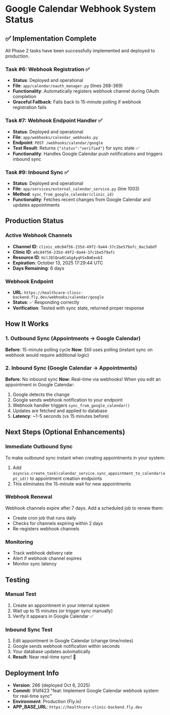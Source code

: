 # Google Calendar Webhook System Status

## ✅ Implementation Complete

All Phase 2 tasks have been successfully implemented and deployed to production.

### Task #6: Webhook Registration ✅
- **Status**: Deployed and operational
- **File**: `app/calendar/oauth_manager.py` (lines 268-369)
- **Functionality**: Automatically registers webhook channel during OAuth completion
- **Graceful Fallback**: Falls back to 15-minute polling if webhook registration fails

### Task #7: Webhook Endpoint Handler ✅
- **Status**: Deployed and operational
- **File**: `app/webhooks/calendar_webhooks.py`
- **Endpoint**: `POST /webhooks/calendar/google`
- **Test Result**: Returns `{"status":"verified"}` for sync state ✅
- **Functionality**: Handles Google Calendar push notifications and triggers inbound sync

### Task #9: Inbound Sync ✅
- **Status**: Deployed and operational
- **File**: `app/services/external_calendar_service.py` (line 1003)
- **Method**: `sync_from_google_calendar(clinic_id)`
- **Functionality**: Fetches recent changes from Google Calendar and updates appointments

## Production Status

### Active Webhook Channels
- **Channel ID**: `clinic_e0c84f56-235d-49f2-9a44-37c1be579afc_0ac3abdf`
- **Clinic ID**: `e0c84f56-235d-49f2-9a44-37c1be579afc`
- **Resource ID**: `HzlJQlQna0CaGg4yqhSxBmEeobI`
- **Expiration**: October 13, 2025 17:29:44 UTC
- **Days Remaining**: 6 days

### Webhook Endpoint
- **URL**: `https://healthcare-clinic-backend.fly.dev/webhooks/calendar/google`
- **Status**: ✅ Responding correctly
- **Verification**: Tested with sync state, returned proper response

## How It Works

### 1. Outbound Sync (Appointments → Google Calendar)
**Before**: 15-minute polling cycle
**Now**: Still uses polling (instant sync on webhook would require additional logic)

### 2. Inbound Sync (Google Calendar → Appointments)
**Before**: No inbound sync
**Now**: Real-time via webhooks! When you edit an appointment in Google Calendar:
1. Google detects the change
2. Google sends webhook notification to your endpoint
3. Webhook handler triggers `sync_from_google_calendar()`
4. Updates are fetched and applied to database
5. **Latency**: ~1-5 seconds (vs 15 minutes before)

## Next Steps (Optional Enhancements)

### Immediate Outbound Sync
To make outbound sync instant when creating appointments in your system:
1. Add `asyncio.create_task(calendar_service.sync_appointment_to_calendar(apt_id))` to appointment creation endpoints
2. This eliminates the 15-minute wait for new appointments

### Webhook Renewal
Webhook channels expire after 7 days. Add a scheduled job to renew them:
- Create cron job that runs daily
- Checks for channels expiring within 2 days
- Re-registers webhook channels

### Monitoring
- Track webhook delivery rate
- Alert if webhook channel expires
- Monitor sync latency

## Testing

### Manual Test
1. Create an appointment in your internal system
2. Wait up to 15 minutes (or trigger sync manually)
3. Verify it appears in Google Calendar ✅

### Inbound Sync Test
1. Edit appointment in Google Calendar (change time/notes)
2. Google sends webhook notification within seconds
3. Your database updates automatically
4. **Result**: Near real-time sync! 🎉

## Deployment Info
- **Version**: 266 (deployed Oct 6, 2025)
- **Commit**: 91df423 "feat: Implement Google Calendar webhook system for real-time sync"
- **Environment**: Production (Fly.io)
- **APP_BASE_URL**: `https://healthcare-clinic-backend.fly.dev`
